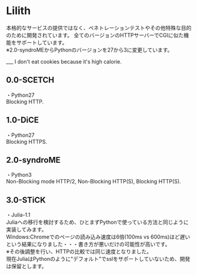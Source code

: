 # Lilith
本格的なサービスの提供ではなく、ペネトレーションテストやその他特殊な目的のために開発されています。
全てのバージョンのHTTPサーバーでCGIに似た機能をサポートしています。  
※2.0-syndroMEからPythonのバージョンを27から3に変更しています。
    
___ I don't eat cookies because it's high calorie.

## 0.0-SCETCH
・Python27  
Blocking HTTP.

## 1.0-DiCE
・Python27  
Blocking HTTPS.

## 2.0-syndroME
・Python3  
Non-Blocking mode HTTP/2, Non-Blocking HTTP(S), Blocking HTTP(S).

## 3.0-STiCK
・Julia-1.1  
Juliaへの移行を検討するため、ひとまずPythonで使っている方法と同じように実装してみます。  
Windows:Chromeでのページの読み込み速度は6倍(100ms vs 600ms)ほど遅いという結果になりました・・・書き方が悪いだけの可能性が高いです。  
※その後調整を行い、HTTPの比較では同じ速度となりました。  
現在JuliaはPythonのように"デフォルト"でsslをサポートしていないため、開発は保留とします。